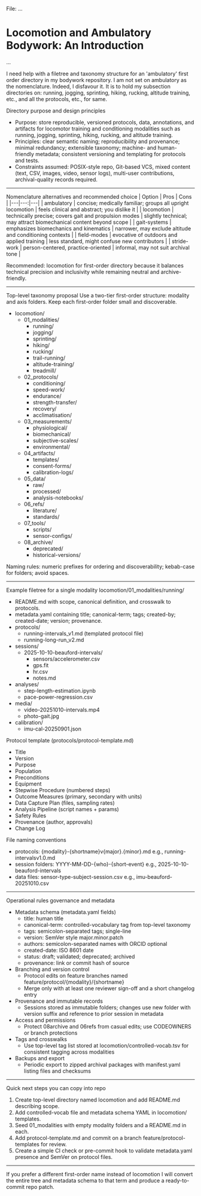 File: ...

# Locomotion and Ambulatory Bodywork: An Introduction #

...


I need help with a filetree and taxonomy structure for an 'ambulatory' first order directory in my bodywork repository. I am not set on ambulatory as the nomenclature. Indeed, I disfavour it. It is to hold my subsection directories on: running, jogging, sprinting, hiking, rucking, altitude training, etc., and all the protocols, etc., for same.

Directory purpose and design principles
- Purpose: store reproducible, versioned protocols, data, annotations, and artifacts for locomotor training and conditioning modalities such as running, jogging, sprinting, hiking, rucking, and altitude training.  
- Principles: clear semantic naming; reproducibility and provenance; minimal redundancy; extensible taxonomy; machine- and human-friendly metadata; consistent versioning and templating for protocols and tests.  
- Constraints assumed: POSIX-style repo, Git-based VCS, mixed content (text, CSV, images, video, sensor logs), multi-user contributions, archival-quality records required.

---

Nomenclature alternatives and recommended choice
| Option | Pros | Cons |
|---|---:|---|
| ambulatory | concise; medically familiar; groups all upright locomotion | feels clinical and abstract; you dislike it |
| locomotion | technically precise; covers gait and propulsion modes | slightly technical; may attract biomechanical content beyond scope |
| gait-systems | emphasizes biomechanics and kinematics | narrower, may exclude altitude and conditioning contexts |
| field-modes | evocative of outdoors and applied training | less standard, might confuse new contributors |
| stride-work | person-centered, practice-oriented | informal, may not suit archival tone |

Recommended: locomotion for first-order directory because it balances technical precision and inclusivity while remaining neutral and archive-friendly.

---

Top-level taxonomy proposal
Use a two-tier first-order structure: modality and axis folders. Keep each first-order folder small and discoverable.

- locomotion/  
  - 01_modalities/  
    - running/  
    - jogging/  
    - sprinting/  
    - hiking/  
    - rucking/  
    - trail-running/  
    - altitude-training/  
    - treadmill/  
  - 02_protocols/  
    - conditioning/  
    - speed-work/  
    - endurance/  
    - strength-transfer/  
    - recovery/  
    - acclimatisation/  
  - 03_measurements/  
    - physiological/  
    - biomechanical/  
    - subjective-scales/  
    - environmental/  
  - 04_artifacts/  
    - templates/  
    - consent-forms/  
    - calibration-logs/  
  - 05_data/  
    - raw/  
    - processed/  
    - analysis-notebooks/  
  - 06_refs/  
    - literature/  
    - standards/  
  - 07_tools/  
    - scripts/  
    - sensor-configs/  
  - 08_archive/  
    - deprecated/  
    - historical-versions/  

Naming rules: numeric prefixes for ordering and discoverability; kebab-case for folders; avoid spaces.

---

Example filetree for a single modality
locomotion/01_modalities/running/
- README.md with scope, canonical definition, and crosswalk to protocols.  
- metadata.yaml containing title; canonical-term; tags; created-by; created-date; version; provenance.  
- protocols/  
  - running-intervals_v1.md (templated protocol file)  
  - running-long-run_v2.md  
- sessions/  
  - 2025-10-10-beauford-intervals/  
    - sensors/accelerometer.csv  
    - gps.fit  
    - hr.csv  
    - notes.md  
- analyses/  
  - step-length-estimation.ipynb  
  - pace-power-regression.csv  
- media/  
  - video-20251010-intervals.mp4  
  - photo-gait.jpg  
- calibration/  
  - imu-cal-20250901.json

Protocol template (protocols/protocol-template.md)
- Title  
- Version  
- Purpose  
- Population  
- Preconditions  
- Equipment  
- Stepwise Procedure (numbered steps)  
- Outcome Measures (primary, secondary with units)  
- Data Capture Plan (files, sampling rates)  
- Analysis Pipeline (script names + params)  
- Safety Rules  
- Provenance (author, approvals)  
- Change Log

File naming conventions
- protocols: {modality}-{shortname}v{major}.{minor}.md e.g., running-intervalsv1.0.md  
- session folders: YYYY-MM-DD-{who}-{short-event} e.g., 2025-10-10-beauford-intervals  
- data files: sensor-type-subject-session.csv e.g., imu-beauford-20251010.csv

---

Operational rules governance and metadata
- Metadata schema (metadata.yaml fields)
  - title: human title  
  - canonical-term: controlled-vocabulary tag from top-level taxonomy  
  - tags: semicolon-separated tags; single-line  
  - version: SemVer style major.minor.patch  
  - authors: semicolon-separated names with ORCID optional  
  - created-date: ISO 8601 date  
  - status: draft; validated; deprecated; archived  
  - provenance: link or commit hash of source  
- Branching and version control
  - Protocol edits on feature branches named feature/protocol/{modality}/{shortname}  
  - Merge only with at least one reviewer sign-off and a short changelog entry  
- Provenance and immutable records
  - Sessions stored as immutable folders; changes use new folder with version suffix and reference to prior session in metadata  
- Access and permissions
  - Protect 08archive and 06refs from casual edits; use CODEOWNERS or branch protections  
- Tags and crosswalks
  - Use top-level tag list stored at locomotion/controlled-vocab.tsv for consistent tagging across modalities  
- Backups and export
  - Periodic export to zipped archival packages with manifest.yaml listing files and checksums

---

Quick next steps you can copy into repo
1. Create top-level directory named locomotion and add README.md describing scope.  
2. Add controlled-vocab file and metadata schema YAML in locomotion/ templates.  
3. Seed 01_modalities with empty modality folders and a README.md in each.  
4. Add protocol-template.md and commit on a branch feature/protocol-templates for review.  
5. Create a simple CI check or pre-commit hook to validate metadata.yaml presence and SemVer on protocol files.

--- 

If you prefer a different first-order name instead of locomotion I will convert the entire tree and metadata schema to that term and produce a ready-to-commit repo patch.

